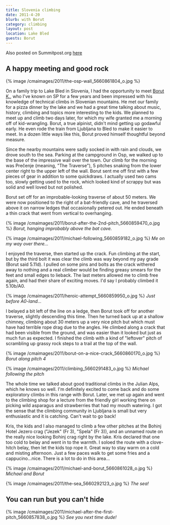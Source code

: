 ```yaml
---
title: Slovenia climbing
date: 2011-4-20
blurb: with Borut
category: climbing
layout: post
location: Lake Bled
guests: Borut
---
```


Also posted on Summitpost.org [here](https://www.summitpost.org/pre-enje-with-a-pal/713337)

A happy meeting and good rock
---

{% image /cmaimages/2011/the-osp-wall_5660861804_o.jpg %}

On a family trip to Lake Bled in Slovenia, I had the opportunity to meet <a href="https://www.summitpost.org/users/borutbk/66073">Borut K.</a>, who I've known on SP for a few years and been impressed with his knowledge of technical climbs in Slovenian mountains. He met our family for a pizza dinner by the lake and we had a great time talking about music, history, climbing and topics more interesting to the kids. We planned to meet up and climb two days later, for which my wife granted me a morning off of kid-wrangling. Borut, a true alpinist, didn't mind getting up godawful early. He even rode the train from Ljubljana to Bled to make it easier to meet. In a dozen little ways like this, Borut proved himself thoughtful beyond measure.

Since the nearby mountains were sadly socked in with rain and clouds, we drove south to the sea. Parking at the campground in Osp, we walked up to the base of the  impressive wall over the town. Our climb for the morning was Prečenje (meaning, "The Traverse"), 5 pitches snaking from the lower center right to the upper left of the wall. Borut sent me off first with a few pieces of gear in addition to some quickdraws. I actually used two cams too, slowly getting used to the rock, which looked kind of scrappy but was solid and well loved but not polished.

Borut set off for an improbable-looking traverse of about 50 meters. We were now positioned to the right of a bat-friendly cave, and he traversed above it on narrow ledges that occasionally petered out. He ended beneath a thin crack that went from vertical to overhanging. 

{% image /cmaimages/2011/borut-after-the-2nd-pitch_5660859470_o.jpg %}
<i>Borut, hanging improbably above the bat cave.</i>

{% image /cmaimages/2011/michael-following_5660859182_o.jpg %}
<i>Me on my way over there...</i>

I enjoyed the traverse, then started up the crack. Fun climbing at the start, but by the third bolt it was clear the climb was way beyond my pay grade (Borut said 5.11d). I pulled on some pins and bolts as the crack withered away to nothing and a real climber would be finding greasy smears for the feet and small edges to lieback. The last meters allowed me to climb free again, and had their share of exciting moves. I'd say I probably climbed it 5.10b/A0.

{% image /cmaimages/2011/heroic-attempt_5660859950_o.jpg %}
<i>Just before A0-land...</i>

I belayed a bit left of the line on a ledge, then Borut took off for another traverse, slightly descending this time. Then he turned back up at a shallow chimney, climbing about 30 meters up a very nice pitch but which must have had terrible rope drag due to the angles. He climbed along a crack that had been visible from the ground, and was easier than it looked but just as much fun as expected. I finished the climb with a kind of "leftover" pitch of scrambling up grassy rock steps to a trail at the top of the wall.

{% image /cmaimages/2011/borut-on-a-nice-crack_5660860170_o.jpg %}
<i>Borut along pitch 4</i>

{% image /cmaimages/2011/climbing_5660291483_o.jpg %}
<i>Michael following the pitch</i>

The whole time we talked about good traditional climbs in the Julian Alps, which he knows so well. I'm definitely excited to come back and do some exploratory climbs in this range with Borut. Later, we met up again and went to the climbing shop for a lecture from the friendly girl working there on picking wild asparagus and strawberries that had my mouth watering. I got the sense that the climbing community in Ljubljana is small but very enthusiastic and it is catching. Can't wait to go back!

Kris, the kids and I also managed to climb a few other pitches at the Bohinj Hotel Jezero crag ("Jezek" (Fr 3), "Spela" (Fr 3)), and an unnamed route on the really nice looking Bohinj crag right by the lake. Kris declared that one too cold to belay and went in to the warmth. I soloed the route with a clove-hitch belay, then let the kids top rope it. Great way to stay warm on a cold and misting afternoon. Just a few paces walk to get some fries and a cappucino...nice. There is a lot to do in this area...
                     

{% image /cmaimages/2011/michael-and-borut_5660861028_o.jpg %}
<i>Michael and Borut</i>

{% image /cmaimages/2011/the-sea_5660292123_o.jpg %}
<i>The sea!</i>                                          

You can run but you can't hide
---

{% image /cmaimages/2011/michael-after-the-first-pitch_5660857838_o.jpg %}
<i>See you next time dude!</i>
